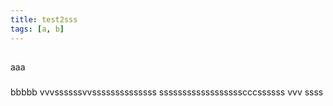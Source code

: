 ```yaml
---
title: test2sss
tags: [a, b]
---
```


##

aaa

###

bbbbb
vvvssssssvvssssssssssssss
sssssssssssssssssscccssssss
vvv
ssss

###

##
